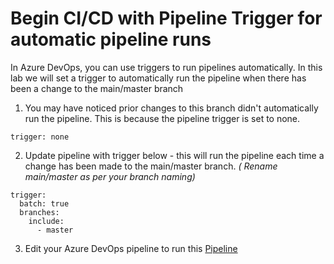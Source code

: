 # Begin CI/CD with Pipeline Trigger for automatic pipeline runs

In Azure DevOps, you can use triggers to run pipelines automatically. In this lab we will set a trigger to automatically run the pipeline when there has been a change to the main/master branch


1. You may have noticed prior changes to this branch didn't automatically run the pipeline. This is because the pipeline trigger is set to none. 

`trigger: none`


2. Update pipeline with trigger below - this will run the pipeline each time a change has been made to the main/master branch. *( Rename main/master as per your branch naming)*

```
trigger:
  batch: true 
  branches:
    include:
      - master
```

3. Edit your Azure DevOps pipeline to run this [Pipeline](labs/5-CICD/pipelines/lab5pipeline.yaml#L3-L7)
